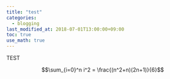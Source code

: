 ```yaml
---
title: "test"
categories: 
  - blogging
last_modified_at: 2018-07-01T13:00:00+09:00
toc: true
use_math: true
---
```


TEST

$$\sum_{i=0}^n i^2 = \frac{(n^2+n)(2n+1)}{6}$$
